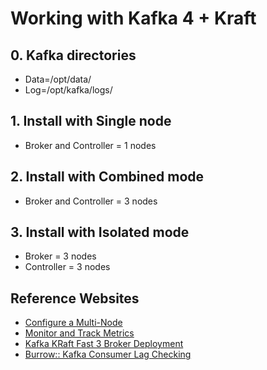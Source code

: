 # Working with Kafka 4 + Kraft


## 0. Kafka directories
* Data=/opt/data/
* Log=/opt/kafka/logs/

## 1. Install with Single node
* Broker and Controller = 1 nodes

## 2. Install with Combined mode
* Broker and Controller = 3 nodes

## 3. Install with Isolated mode
* Broker = 3 nodes
* Controller = 3 nodes


## Reference Websites
* [Configure a Multi-Node](https://docs.confluent.io/platform/current/kafka/multi-node.html)
* [Monitor and Track Metrics](https://docs.confluent.io/platform/current/installation/docker/operations/monitoring.html)
* [Kafka KRaft Fast 3 Broker Deployment](https://github.com/mcagriaktas/kafka-lab/tree/main/kafka_kraft_3_broker)
* [Burrow:: Kafka Consumer Lag Checking](https://github.com/linkedin/Burrow)